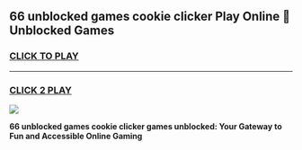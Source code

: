 
## 66 unblocked games cookie clicker Play Online 👋 Unblocked Games
<h3>
<a href="https://premium.freeplayer.one?title=66_unblocked_games_cookie_clicker&ref=19F">CLICK TO PLAY</a></h3>
<hr>

<h3>
<a href="https://premium.freeplayer.one?title=66_unblocked_games_cookie_clicker&ref=19F">CLICK 2 PLAY</a>
  
</h3>

<a href="https://premium.freeplayer.one?title=66_unblocked_games_cookie_clicker&ref=19F"><img src="https://clearcache.store/games.png"></a>


**66 unblocked games cookie clicker games unblocked: Your Gateway to Fun and Accessible Online Gaming**
